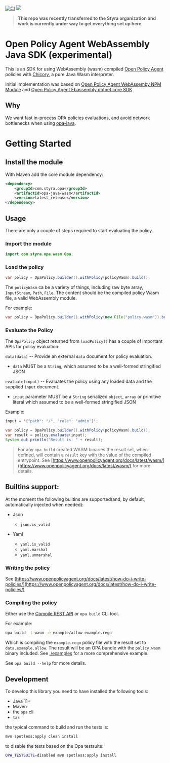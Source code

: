 [![CI](https://github.com/andreaTP/opa-java-wasm/workflows/CI/badge.svg)](https://github.com/andreaTP/opa-java-wasm)
[![](https://jitpack.io/v/StyraInc/opa-java-wasm.svg)](https://jitpack.io/#StyraInc/opa-java-wasm)

> **This repo was recently transferred to the Styra organization and work is currently under way to get everything set up here**

# Open Policy Agent WebAssembly Java SDK (experimental)

This is an SDK for using WebAssembly (wasm) compiled [Open Policy Agent](https://www.openpolicyagent.org/) policies
with [Chicory](https://github.com/dylibso/chicory), a pure Java Wasm interpreter.

Initial implementation was based
on [Open Policy Agent WebAssemby NPM Module](https://github.com/open-policy-agent/npm-opa-wasm)
and [Open Policy Agent Ebassembly dotnet core SDK](https://github.com/me-viper/OpaDotNet)

## Why

We want fast in-process OPA policies evaluations, and avoid network bottlenecks when using [opa-java](https://github.com/StyraInc/opa-java).

# Getting Started

## Install the module

With Maven add the core module dependency:

```xml
<dependency>
    <groupId>com.styra.opa</groupId>
    <artifactId>opa-java-wasm</artifactId>
    <version>latest_release</version>
</dependency>
```

## Usage

There are only a couple of steps required to start evaluating the policy.

### Import the module

```java
import com.styra.opa.wasm.Opa;
```

### Load the policy

```java
var policy = OpaPolicy.builder().withPolicy(policyWasm).build();
```

The `policyWasm` ca be a variety of things, including raw byte array, `InputStream`, `Path`, `File`.
The content should be the compiled policy Wasm file, a valid WebAssembly module.

For example:

```java
var policy = OpaPolicy.builder().withPolicy(new File("policy.wasm")).build();
```

### Evaluate the Policy

The `OpaPolicy` object returned from `loadPolicy()` has a couple of important
APIs for policy evaluation:

`data(data)` -- Provide an external `data` document for policy evaluation.

- `data` MUST be a `String`, which assumed to be a well-formed stringified JSON

`evaluate(input)` -- Evaluates the policy using any loaded data and the supplied
`input` document.

- `input` parameter MUST be a `String` serialized `object`, `array` or primitive literal which assumed to be a well-formed stringified JSON

Example:

```java
input = '{"path": "/", "role": "admin"}';

var policy = OpaPolicy.builder().withPolicy(policyWasm).build();
var result = policy.evaluate(input);
System.out.println("Result is: " + result);
```

> For any `opa build` created WASM binaries the result set, when defined, will
> contain a `result` key with the value of the compiled entrypoint. See
> [https://www.openpolicyagent.org/docs/latest/wasm/](https://www.openpolicyagent.org/docs/latest/wasm/)
> for more details.

## Builtins support:

At the moment the following builtins are supported(and, by default, automatically injected when needed):

- Json
    - `json.is_valid`

- Yaml
    - `yaml.is_valid`
    - `yaml.marshal`
    - `yaml.unmarshal`

### Writing the policy

See
[https://www.openpolicyagent.org/docs/latest/how-do-i-write-policies/](https://www.openpolicyagent.org/docs/latest/how-do-i-write-policies/)

### Compiling the policy

Either use the
[Compile REST API](https://www.openpolicyagent.org/docs/latest/rest-api/#compile-api)
or `opa build` CLI tool.

For example:

```bash
opa build -t wasm -e example/allow example.rego
```

Which is compiling the `example.rego` policy file with the result set to
`data.example.allow`. The result will be an OPA bundle with the `policy.wasm`
binary included. See [./examples](./examples) for a more comprehensive example.

See `opa build --help` for more details.

## Development

To develop this library you need to have installed the following tools:

- Java 11+
- Maven
- the `opa` cli
- `tar`

the typical command to build and run the tests is:

```bash
mvn spotless:apply clean install
```

to disable the tests based on the Opa testsuite:

```bash
OPA_TESTSUITE=disabled mvn spotless:apply install
```
